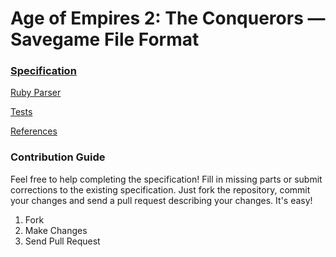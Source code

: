 # Age of Empires 2: The Conquerors &mdash; Savegame File Format

### [Specification](specification)

[Ruby Parser](parser)

[Tests](tests)

[References](references)

### Contribution Guide

Feel free to help completing the specification!
Fill in missing parts or submit corrections to the existing specification. 
Just fork the repository, commit your changes and send a pull request describing your changes. It's easy!

1. Fork
2. Make Changes
3. Send Pull Request

